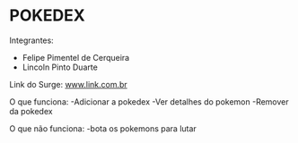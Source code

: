 # POKEDEX

Integrantes: 
- Felipe Pimentel de Cerqueira
- Lincoln Pinto Duarte

Link do Surge: www.link.com.br

O que funciona:
-Adicionar a pokedex
-Ver detalhes do pokemon
-Remover da pokedex

O que não funciona: 
-bota os pokemons para lutar

